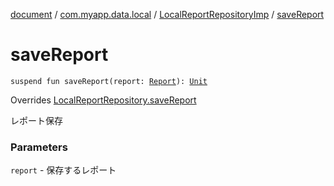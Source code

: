 [document](../../index.md) / [com.myapp.data.local](../index.md) / [LocalReportRepositoryImp](index.md) / [saveReport](./save-report.md)

# saveReport

`suspend fun saveReport(report: `[`Report`](../../com.myapp.domain.model.entity/-report/index.md)`): `[`Unit`](https://kotlinlang.org/api/latest/jvm/stdlib/kotlin/-unit/index.html)

Overrides [LocalReportRepository.saveReport](../../com.myapp.domain.repository/-local-report-repository/save-report.md)

レポート保存

### Parameters

`report` - 保存するレポート